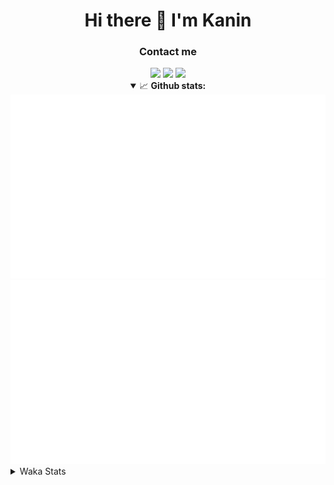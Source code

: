 <div align="center">
 <h1>Hi there 👋 I'm Kanin</h1>
 <h3>Contact me</h3>
 <a href="mailto:im@kanin.dev"><img src="https://img.shields.io/badge/gmail-%23D14836.svg?&style=for-the-badge&logo=gmail&logoColor=white"/></a>
 <a href="https://twitter.com/KaninDev"><img src="https://img.shields.io/badge/twitter-%231DA1F2.svg?&style=for-the-badge&logo=twitter&logoColor=white"/></a>
 <a href="https://www.linkedin.com/in/KaninDev"><img src="https://img.shields.io/badge/linkedin-%230077B5.svg?&style=for-the-badge&logo=linkedin&logoColor=white"/></a>
<details open>
  <summary>📈 <b>Github stats:</b></summary>
  <img src="https://github.com/Kanin/Kanin/blob/master/scripts/GitHubStats/generated/overview.svg"/>
  <img src="https://github.com/Kanin/Kanin/blob/master/scripts/GitHubStats/generated/languages.svg"/>
</details>
</div>

<details>
 <summary>Waka Stats</summary>

<!--START_SECTION:waka-->
![Profile Views](http://img.shields.io/badge/Profile%20Views-38-blue)

![Lines of code](https://img.shields.io/badge/From%20Hello%20World%20I%27ve%20Written-785725%20lines%20of%20code-blue)

**🐱 My Github Data** 

> 🏆 304 Contributions in the Year 2020
 > 
> 📦 6.4 kB Used in Github's Storage 
 > 
> 🚫 Not Opted to Hire
 > 
> 📜 7 Public Repositories
 > 
> 🔑 3 Private Repositories 

**I'm an Early 🐤** 

```text
🌞 Morning    86 commits     ██████░░░░░░░░░░░░░░░░░░░   24.78% 
🌆 Daytime    118 commits    ████████░░░░░░░░░░░░░░░░░   34.01% 
🌃 Evening    80 commits     █████░░░░░░░░░░░░░░░░░░░░   23.05% 
🌙 Night      63 commits     ████░░░░░░░░░░░░░░░░░░░░░   18.16%

```
📅 **I'm Most Productive on Sunday** 

```text
Monday       61 commits     ████░░░░░░░░░░░░░░░░░░░░░   17.58% 
Tuesday      44 commits     ███░░░░░░░░░░░░░░░░░░░░░░   12.68% 
Wednesday    51 commits     ███░░░░░░░░░░░░░░░░░░░░░░   14.7% 
Thursday     34 commits     ██░░░░░░░░░░░░░░░░░░░░░░░   9.8% 
Friday       39 commits     ██░░░░░░░░░░░░░░░░░░░░░░░   11.24% 
Saturday     45 commits     ███░░░░░░░░░░░░░░░░░░░░░░   12.97% 
Sunday       73 commits     █████░░░░░░░░░░░░░░░░░░░░   21.04%

```


📊 **This Week I Spent My Time On** 

```text
⌚︎ Time Zone: America/New_York

💬 Programming Languages: 
Python                   7 hrs 55 mins       █████████░░░░░░░░░░░░░░░░   37.65% 
SCSS                     7 hrs 39 mins       █████████░░░░░░░░░░░░░░░░   36.38% 
JSON                     3 hrs 1 min         ███░░░░░░░░░░░░░░░░░░░░░░   14.4% 
JavaScript               1 hr 59 mins        ██░░░░░░░░░░░░░░░░░░░░░░░   9.44% 
Log File                 7 mins              ░░░░░░░░░░░░░░░░░░░░░░░░░   0.59%

🔥 Editors: 
IntelliJ                 12 hrs 47 mins      ███████████████░░░░░░░░░░   60.7% 
PyCharm                  8 hrs 16 mins       █████████░░░░░░░░░░░░░░░░   39.3%

🐱‍💻 Projects: 
Kanin                    5 hrs 50 mins       ███████░░░░░░░░░░░░░░░░░░   27.7% 
Naila.py                 4 hrs 3 mins        ████░░░░░░░░░░░░░░░░░░░░░   19.23% 
My Theme                 2 hrs 38 mins       ███░░░░░░░░░░░░░░░░░░░░░░   12.57% 
Discord-chat-replica     2 hrs 33 mins       ███░░░░░░░░░░░░░░░░░░░░░░   12.13% 
amy PIL                  2 hrs 25 mins       ███░░░░░░░░░░░░░░░░░░░░░░   11.5%

💻 Operating System: 
Linux                    11 hrs 27 mins      █████████████░░░░░░░░░░░░   54.41% 
Windows                  9 hrs 36 mins       ███████████░░░░░░░░░░░░░░   45.59%

```

**I Mostly Code in Python** 

```text
Python                   17 repos            ███████████████████░░░░░░   77.27% 
JavaScript               2 repos             ██░░░░░░░░░░░░░░░░░░░░░░░   9.09% 
Kotlin                   1 repo              █░░░░░░░░░░░░░░░░░░░░░░░░   4.55% 
HTML                     1 repo              █░░░░░░░░░░░░░░░░░░░░░░░░   4.55% 
Java                     1 repo              █░░░░░░░░░░░░░░░░░░░░░░░░   4.55%

```


**Timeline**

![Chart not found](https://github.com/Kanin/Kanin/blob/master/charts/bar_graph.png) 


<!--END_SECTION:waka-->
</details>
